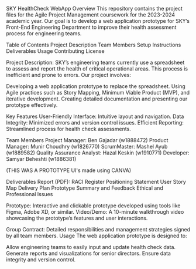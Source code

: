 SKY HealthCheck WebApp
Overview
This repository contains the project files for the Agile Project Management coursework for the 2023-2024 academic year. Our goal is to develop a web application prototype for SKY’s Front-End Engineering Department to improve their health assessment process for engineering teams.

Table of Contents
Project Description
Team Members
Setup Instructions
Deliverables
Usage
Contributing
License

Project Description:
SKY’s engineering teams currently use a spreadsheet to assess and report the health of critical operational areas. 
This process is inefficient and prone to errors. Our project involves:

Developing a web application prototype to replace the spreadsheet.
Using Agile practices such as Story Mapping, Minimum Viable Product (MVP), and iterative development.
Creating detailed documentation and presenting our prototype effectively.

Key Features
User-Friendly Interface: Intuitive layout and navigation.
Data Integrity: Minimized errors and version control issues.
Efficient Reporting: Streamlined process for health check assessments.

Team Members
Project Manager: Ben Gajadar (w1888472)
Product Manager: Munir Choudhry (w1826770)
ScrumMaster: Mashel Ayub (w1889582)
Quality Assurance Analyst: Hazal Keskin (w1910771)
Developer: Samyar Beheshti (w1886381)

(THIS WAS A PROTOTYPE UI's made using CANVA)

Deliverables
Report (PDF):
RACI Register
Positioning Statement
User Story Map
Delivery Plan
Prototype Summary and Feedback
Ethical and Professional Issues

Prototype:
Interactive and clickable prototype developed using tools like Figma, Adobe XD, or similar.
Video/Demo:
A 10-minute walkthrough video showcasing the prototype’s features and user interactions.

Group Contract:
Detailed responsibilities and management strategies signed by all team members.
Usage
The web application prototype is designed to:

Allow engineering teams to easily input and update health check data.
Generate reports and visualizations for senior directors.
Ensure data integrity and version control.
